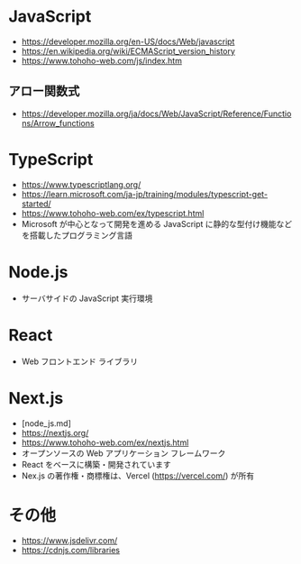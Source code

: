 # JavaScript
- https://developer.mozilla.org/en-US/docs/Web/javascript
- https://en.wikipedia.org/wiki/ECMAScript_version_history
- https://www.tohoho-web.com/js/index.htm
## アロー関数式
- https://developer.mozilla.org/ja/docs/Web/JavaScript/Reference/Functions/Arrow_functions
# TypeScript
- https://www.typescriptlang.org/
- https://learn.microsoft.com/ja-jp/training/modules/typescript-get-started/
- https://www.tohoho-web.com/ex/typescript.html
- Microsoft が中心となって開発を進める JavaScript に静的な型付け機能などを搭載したプログラミング言語
# Node.js
- サーバサイドの JavaScript 実行環境
# React
- Web フロントエンド ライブラリ
# Next.js
- [node_js.md]
- https://nextjs.org/
- https://www.tohoho-web.com/ex/nextjs.html
- オープンソースの Web アプリケーション フレームワーク
- React をベースに構築・開発されています
- Nex.js の著作権・商標権は、Vercel (https://vercel.com/) が所有
# その他
- https://www.jsdelivr.com/
- https://cdnjs.com/libraries
